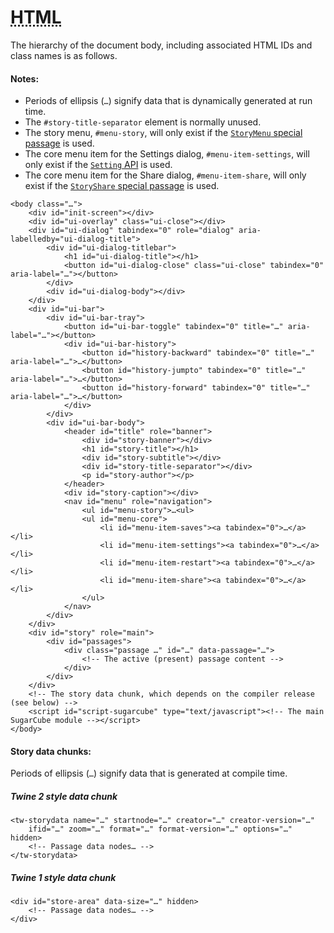 <!-- ***********************************************************************************************
	HTML
************************************************************************************************ -->
<h1 id="html"><abbr title="HyperText Markup Language">HTML</abbr></h1>

The hierarchy of the document body, including associated HTML IDs and class names is as follows.

#### Notes:

* Periods of ellipsis (`…`) signify data that is dynamically generated at run time.
* The `#story-title-separator` element is normally unused.
* The story menu, `#menu-story`, will only exist if the [`StoryMenu` special passage](#special-passage-storymenu) is used.
* The core menu item for the Settings dialog, `#menu-item-settings`, will only exist if the [`Setting` API](#setting-api) is used.
* The core menu item for the Share dialog, `#menu-item-share`, will only exist if the [`StoryShare` special passage](#special-passage-storyshare) is used.

```
<body class="…">
	<div id="init-screen"></div>
	<div id="ui-overlay" class="ui-close"></div>
	<div id="ui-dialog" tabindex="0" role="dialog" aria-labelledby="ui-dialog-title">
		<div id="ui-dialog-titlebar">
			<h1 id="ui-dialog-title"></h1>
			<button id="ui-dialog-close" class="ui-close" tabindex="0" aria-label="…"></button>
		</div>
		<div id="ui-dialog-body"></div>
	</div>
	<div id="ui-bar">
		<div id="ui-bar-tray">
			<button id="ui-bar-toggle" tabindex="0" title="…" aria-label="…"></button>
			<div id="ui-bar-history">
				<button id="history-backward" tabindex="0" title="…" aria-label="…">…</button>
				<button id="history-jumpto" tabindex="0" title="…" aria-label="…">…</button>
				<button id="history-forward" tabindex="0" title="…" aria-label="…">…</button>
			</div>
		</div>
		<div id="ui-bar-body">
			<header id="title" role="banner">
				<div id="story-banner"></div>
				<h1 id="story-title"></h1>
				<div id="story-subtitle"></div>
				<div id="story-title-separator"></div>
				<p id="story-author"></p>
			</header>
			<div id="story-caption"></div>
			<nav id="menu" role="navigation">
				<ul id="menu-story">…<ul>
				<ul id="menu-core">
					<li id="menu-item-saves"><a tabindex="0">…</a></li>
					<li id="menu-item-settings"><a tabindex="0">…</a></li>
					<li id="menu-item-restart"><a tabindex="0">…</a></li>
					<li id="menu-item-share"><a tabindex="0">…</a></li>
				</ul>
			</nav>
		</div>
	</div>
	<div id="story" role="main">
		<div id="passages">
			<div class="passage …" id="…" data-passage="…">
				<!-- The active (present) passage content -->
			</div>
		</div>
	</div>
	<!-- The story data chunk, which depends on the compiler release (see below) -->
	<script id="script-sugarcube" type="text/javascript"><!-- The main SugarCube module --></script>
</body>
```

#### Story data chunks:

Periods of ellipsis (`…`) signify data that is generated at compile time.

##### Twine 2 style data chunk

```
<tw-storydata name="…" startnode="…" creator="…" creator-version="…"
	ifid="…" zoom="…" format="…" format-version="…" options="…" hidden>
	<!-- Passage data nodes… -->
</tw-storydata>
```

##### Twine 1 style data chunk

```
<div id="store-area" data-size="…" hidden>
	<!-- Passage data nodes… -->
</div>
```
